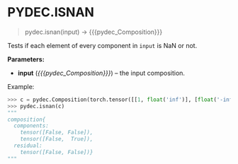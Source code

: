 # PYDEC.ISNAN
> pydec.isnan(input) →  {{{pydec_Composition}}}

Tests if each element of every component in `input` is NaN or not.

**Parameters:**

* **input** (*{{{pydec_Composition}}}*) – the input composition.

Example:
```python
>>> c = pydec.Composition(torch.tensor([[1, float('inf')], [float('-inf'), float('nan')]]))
>>> pydec.isnan(c)
"""
composition{
  components:
    tensor([False, False]),
    tensor([False,  True]),
  residual:
    tensor([False, False])}
"""
```